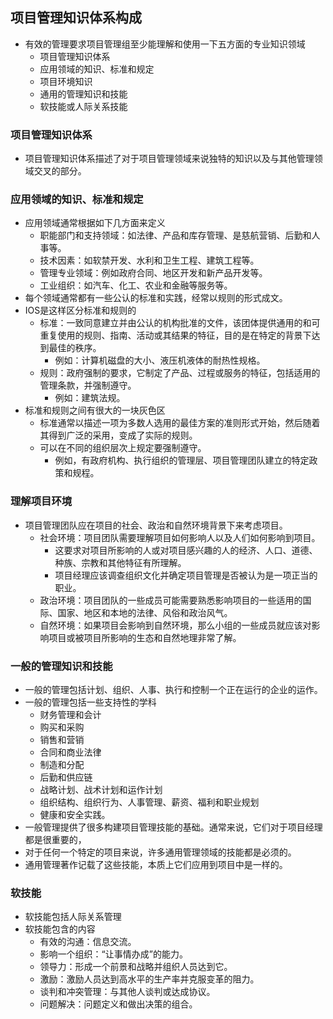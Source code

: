 ## 项目管理知识体系构成

- 有效的管理要求项目管理组至少能理解和使用一下五方面的专业知识领域
	- 项目管理知识体系
	- 应用领域的知识、标准和规定
	- 项目环境知识
	- 通用的管理知识和技能
	- 软技能或人际关系技能

### 项目管理知识体系

- 项目管理知识体系描述了对于项目管理领域来说独特的知识以及与其他管理领域交叉的部分。

### 应用领域的知识、标准和规定

- 应用领域通常根据如下几方面来定义
	- 职能部门和支持领域：如法律、产品和库存管理、是慈航营销、后勤和人事等。
	- 技术因素：如软禁开发、水利和卫生工程、建筑工程等。
	- 管理专业领域：例如政府合同、地区开发和新产品开发等。
	- 工业组织：如汽车、化工、农业和金融等服务等。
- 每个领域通常都有一些公认的标准和实践，经常以规则的形式成文。
- IOS是这样区分标准和规则的
	- 标准：一致同意建立并由公认的机构批准的文件，该团体提供通用的和可重复使用的规则、指南、活动或其结果的特征，目的是在特定的背景下达到最佳的秩序。
		- 例如：计算机磁盘的大小、液压机液体的耐热性规格。
	- 规则：政府强制的要求，它制定了产品、过程或服务的特征，包括适用的管理条款，并强制遵守。
		- 例如：建筑法规。
- 标准和规则之间有很大的一块灰色区
	- 标准通常以描述一项为多数人选用的最佳方案的准则形式开始，然后随着其得到广泛的采用，变成了实际的规则。
	- 可以在不同的组织层次上规定要强制遵守。
		- 例如，有政府机构、执行组织的管理层、项目管理团队建立的特定政策和规程。

### 理解项目环境

- 项目管理团队应在项目的社会、政治和自然环境背景下来考虑项目。
	- 社会环境：项目团队需要理解项目如何影响人以及人们如何影响到项目。
		- 这要求对项目所影响的人或对项目感兴趣的人的经济、人口、道德、种族、宗教和其他特征有所理解。
		- 项目经理应该调查组织文化并确定项目管理是否被认为是一项正当的职业。
	- 政治环境：项目团队的一些成员可能需要熟悉影响项目的一些适用的国际、国家、地区和本地的法律、风俗和政治风气。
	- 自然环境：如果项目会影响到自然环境，那么小组的一些成员就应该对影响项目或被项目所影响的生态和自然地理非常了解。

### 一般的管理知识和技能

- 一般的管理包括计划、组织、人事、执行和控制一个正在运行的企业的运作。
- 一般的管理包括一些支持性的学科
	- 财务管理和会计
	- 购买和采购
	- 销售和营销
	- 合同和商业法律
	- 制造和分配
	- 后勤和供应链
	- 战略计划、战术计划和运作计划
	- 组织结构、组织行为、人事管理、薪资、福利和职业规划
	- 健康和安全实践。
- 一般管理提供了很多构建项目管理技能的基础。通常来说，它们对于项目经理都是很重要的，
- 对于任何一个特定的项目来说，许多通用管理领域的技能都是必须的。
- 通用管理著作记载了这些技能，本质上它们应用到项目中是一样的。

### 软技能

- 软技能包括人际关系管理
- 软技能包含的内容
	- 有效的沟通：信息交流。
	- 影响一个组织：“让事情办成”的能力。
	- 领导力：形成一个前景和战略并组织人员达到它。
	- 激励：激励人员达到高水平的生产率并克服变革的阻力。
	- 谈判和冲突管理：与其他人谈判或达成协议。
	- 问题解决：问题定义和做出决策的组合。
